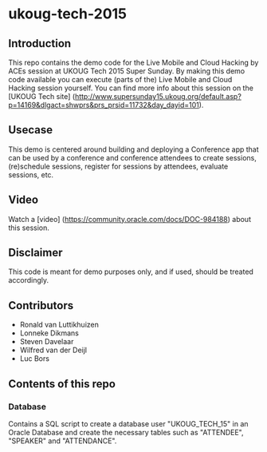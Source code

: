 # ukoug-tech-2015

## Introduction
This repo contains the demo code for the Live Mobile and Cloud Hacking by ACEs session at UKOUG Tech 2015 Super Sunday. By making this demo code available you can execute (parts of the) Live Mobile and Cloud Hacking session yourself. You can find more info about this session on the [UKOUG Tech site] (http://www.supersunday15.ukoug.org/default.asp?p=14169&dlgact=shwprs&prs_prsid=11732&day_dayid=101). 
## Usecase
This demo is centered around building and deploying a Conference app that can be used by a conference and conference attendees to create sessions, (re)schedule sessions, register for sessions by attendees, evaluate sessions, etc.

## Video
Watch a [video] (https://community.oracle.com/docs/DOC-984188) about this session.

## Disclaimer
This code is meant for demo purposes only, and if used, should be treated accordingly.

## Contributors

* Ronald van Luttikhuizen
* Lonneke Dikmans
* Steven Davelaar
* Wilfred van der Deijl
* Luc Bors

## Contents of this repo

### Database
Contains a SQL script to create a database user "UKOUG_TECH_15" in an Oracle Database and create the necessary tables such as "ATTENDEE", "SPEAKER" and "ATTENDANCE". 

